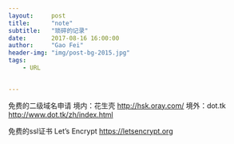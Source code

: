 ```yaml
---
layout:     post
title:      "note"
subtitle:   "琐碎的记录"
date:       2017-08-16 16:00:00
author:     "Gao Fei"
header-img: "img/post-bg-2015.jpg"
tags:
    - URL


---
```


免费的二级域名申请 
境内：花生壳 http://hsk.oray.com/
境外：dot.tk http://www.dot.tk/zh/index.html

免费的ssl证书
Let’s Encrypt  https://letsencrypt.org




